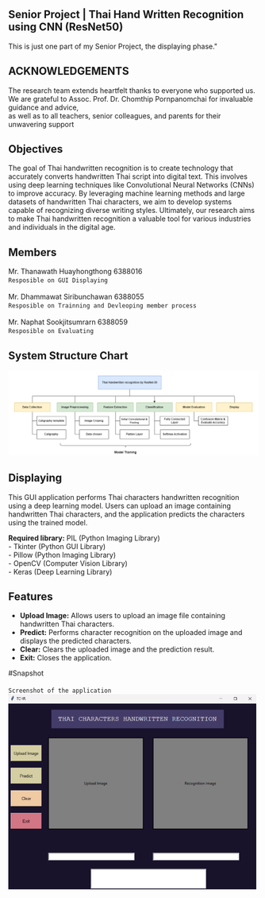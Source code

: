 ## Senior Project | Thai Hand Written Recognition using CNN (ResNet50)
This is just one part of my Senior Project, the displaying phase."

## ACKNOWLEDGEMENTS
The research team extends heartfelt thanks to everyone who supported us. 
<br> We are grateful to Assoc. Prof. Dr. Chomthip Pornpanomchai for invaluable guidance and advice, 
<br> as well as to all teachers, senior colleagues, and parents for their unwavering support

## Objectives
The goal of Thai handwritten recognition is to create technology that accurately converts handwritten Thai script into digital text. This involves using deep learning techniques like Convolutional Neural Networks (CNNs) to improve accuracy. By leveraging machine learning methods and large datasets of handwritten Thai characters, we aim to develop systems capable of recognizing diverse writing styles. Ultimately, our research aims to make Thai handwritten recognition a valuable tool for various industries and individuals in the digital age.

## Members
Mr. Thanawath 		Huayhongthong		6388016 
<br> `Resposible on GUI Displaying`
<br><br>
Mr. Dhammawat		Siribunchawan		6388055
<br> `Resposible on Trainning and Devleoping member process`
<br><br>
Mr. Naphat			Sookjitsumrarn		6388059
<br> `Resposible on Evaluating`

## System Structure Chart
<img src="/Snapshot/System Structure Chart.png" alt="SystemArc">


## Displaying 
This GUI application performs Thai characters handwritten recognition using a deep learning model. 
Users can upload an image containing handwritten Thai characters, and the application predicts the characters using the trained model.

**Required library:** PIL (Python Imaging Library) 
<br>- Tkinter (Python GUI Library)
<br>- Pillow (Python Imaging Library)
<br>- OpenCV (Computer Vision Library)
<br>- Keras (Deep Learning Library)

## Features
- **Upload Image:** Allows users to upload an image file containing handwritten Thai characters.
- **Predict:** Performs character recognition on the uploaded image and displays the predicted characters.
- **Clear:** Clears the uploaded image and the prediction result.
- **Exit:** Closes the application.

#Snapshot
<br><br>`Screenshot of the application`<br>
<img src="\Snapshot\Screenshot1.png" alt="screenshot" width="500">


